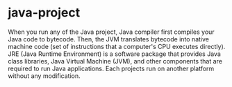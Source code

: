 # java-project
When you run any of the Java project, Java compiler first compiles your Java code to bytecode. 
Then, the JVM translates bytecode into native machine code (set of instructions that a computer's CPU executes directly).
JRE (Java Runtime Environment) is a software package that provides Java class libraries, 
Java Virtual Machine (JVM), and other components that are required to run Java applications.
Each projects run on another platform without any modification.

